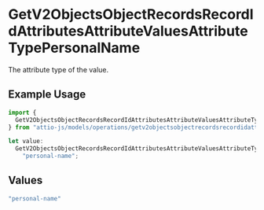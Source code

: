 # GetV2ObjectsObjectRecordsRecordIdAttributesAttributeValuesAttributeTypePersonalName

The attribute type of the value.

## Example Usage

```typescript
import {
  GetV2ObjectsObjectRecordsRecordIdAttributesAttributeValuesAttributeTypePersonalName,
} from "attio-js/models/operations/getv2objectsobjectrecordsrecordidattributesattributevalues.js";

let value:
  GetV2ObjectsObjectRecordsRecordIdAttributesAttributeValuesAttributeTypePersonalName =
    "personal-name";
```

## Values

```typescript
"personal-name"
```